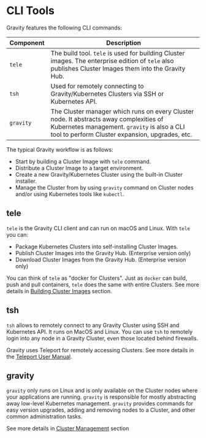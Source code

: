 # CLI Tools

Gravity features the following CLI commands:

| Component   | Description
|-------------|---------------------------------------------------------------------------------------------------------------------------------------------------------|
| `tele`      | The build tool. `tele` is used for building Cluster images. The enterprise edition of `tele` also publishes Cluster Images them into the Gravity Hub.  |
| `tsh`       | Used for remotely connecting to Gravity/Kubernetes Clusters via SSH or Kubernetes API.   |
| `gravity`   | The Cluster manager which runs on every Cluster node. It abstracts away complexities of Kubernetes management. `gravity` is also a CLI tool to perform Cluster expansion, upgrades, etc.  |

The typical Gravity workflow is as follows:

* Start by building a Cluster Image with `tele` command.
* Distribute a Cluster Image to a target environment.
* Create a new Gravity/Kubernetes Cluster using the built-in Cluster installer.
* Manage the Cluster from by using `gravity` command on Cluster nodes and/or
  using Kubernetes tools like `kubectl`.

## tele

`tele` is the Gravity CLI client and can run on macOS and Linux. With `tele` you can:

* Package Kubernetes Clusters into self-installing Cluster Images.
* Publish Cluster Images into the Gravity Hub. (Enterprise version only)
* Download Cluster Images from the Gravity Hub. (Enterprise version only)

You can think of `tele` as "docker for Clusters". Just as `docker` can
build, push and pull containers, `tele` does the same with entire Clusters. See
more details in [Building Cluster Images](pack.md) section.

## tsh

`tsh` allows to remotely connect to any Gravity Cluster using SSH and
Kubernetes API. It runs on MacOS and Linux. You can use `tsh` to remotely
login into any node in a Gravity Cluster, even those located behind firewalls.

Gravity uses Teleport for remotely accessing Clusters. See more details in the
[Teleport User Manual](https://gravitational.com/teleport/docs/user-manual/).

## gravity

`gravity` only runs on Linux and is only available on the Cluster nodes where
your applications are running. `gravity` is responsible for mostly abstracting
away low-level Kubernetes management. `gravity` provides commands for easy
version upgrades, adding and removing nodes to a Cluster, and other common
administration tasks.

See more details in [Cluster Management](/cluster/) section

